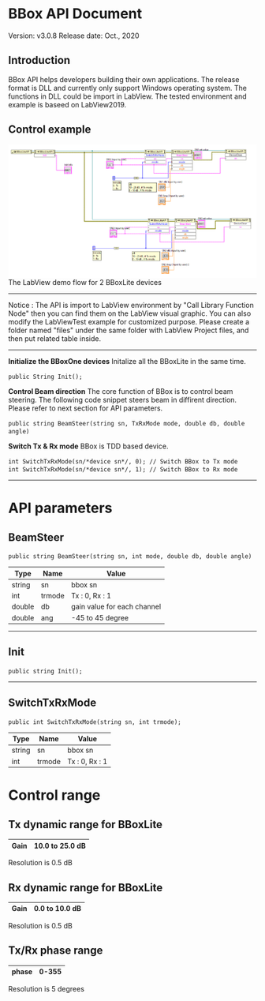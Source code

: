 # BBox API Document
Version: v3.0.8
Release date: Oct., 2020 

## Introduction

BBox API helps developers building their own applications. The release format is DLL and currently only support Windows operating system. The functions in DLL could be import in LabView. The tested environment and example is baseed on LabView2019.


<!-- # Getting Started — LabView
## Installation
----------

Please import BBoxLiteAPI.dll from Visual Studio and use the following code segment to include the API.

    using BBoxLiteAPI;


## Initialization
----------
    BBoxAPI b = new BBoxAPI();
    b.Init(); // This will send the init command to BBox
 -->


## Control example
<img src="BBoxLite_labView_Example.png"
     alt="labView_Example"
     style="float: left; margin-right: 10px;" />

----------

The LabView demo flow for 2 BBoxLite devices
****
Notice : The API is import to LabView environment by "Call Library Function Node" then you can find them on the LabView visual graphic. You can also modify the LabViewTest example for customized purpose. Please create a folder named "files" under the same folder with LabView Project files, and then put related table inside.
****
**Initialize the BBoxOne devices**
Initalize all the BBoxLite in the same time.

    public String Init();

**Control Beam direction**
The core function of BBox is to control beam steering. The following code snippet steers beam in diffirent direction. Please refer to next section for API parameters.  

    public string BeamSteer(string sn, TxRxMode mode, double db, double angle)


**Switch Tx & Rx mode**
BBox is TDD based device. 

    int SwitchTxRxMode(sn/*device sn*/, 0); // Switch BBox to Tx mode
    int SwitchTxRxMode(sn/*device sn*/, 1); // Switch BBox to Rx mode



----------
# API parameters

## BeamSteer
    public string BeamSteer(string sn, int mode, double db, double angle)
| Type | Name | Value                                        |
| ------------ | ------------ | ------------------------------------------------ |
| string       | sn           | bbox sn   |
| int          | trmode         | Tx : 0, Rx : 1 |
| double       | db           | gain value for each channel |
| double          | ang          | -45 to 45 degree |



----------
## Init
    public string Init();


----------
## SwitchTxRxMode
    public int SwitchTxRxMode(string sn, int trmode);
| Type | Name | Value                                        |
| ------------ | ------------ | ------------------------------------------------ |
| string       | sn           | bbox sn   |
| int          | trmode         | Tx : 0, Rx : 1 |



# Control range
## Tx dynamic range for BBoxLite
| Gain  | 10.0 to 25.0 dB |
| -------- | ---- |
Resolution is 0.5 dB

## Rx dynamic range for BBoxLite
| Gain  | 0.0 to 10.0 dB |
| -------- | ---- |
Resolution is 0.5 dB


## Tx/Rx phase range
| phase | 0-355  |
| -------- | ---- |
Resolution is 5 degrees



